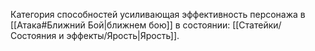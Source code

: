 Категория способностей усиливающая эффективность персонажа в [[Атака#Ближний Бой|ближнем бою]] в состоянии: [[Статейки/Состояния и эффекты/Ярость|Ярость]].  